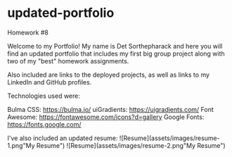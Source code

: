 # updated-portfolio
Homework #8

Welcome to my Portfolio! My name is Det Sorthepharack and here you will find an updated portfolio that includes my first big group project along with two of my "best" homework assignments. 

Also included are links to the deployed projects, as well as links to my LinkedIn and GitHub profiles. 




Technologies used were:

Bulma CSS: https://bulma.io/
uiGradients: https://uigradients.com/
Font Awesome: https://fontawesome.com/icons?d=gallery
Google Fonts: https://fonts.google.com/



I've also included an updated resume:
![Resume](assets/images/resume-1.png"My Resume")
![Resume](assets/images/resume-2.png"My Resume")
